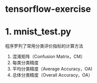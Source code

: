 # tensorflow-exercise

# 1. mnist_test.py 

程序罗列了常用分类评价指标的计算方法
1. 混淆矩阵（Confusion Matrix，CM）
2. 每类分类精度
3. 平均分类精度（Average Accuracy，OA)
4. 总体分类精度（Overall Accuracy，OA）
